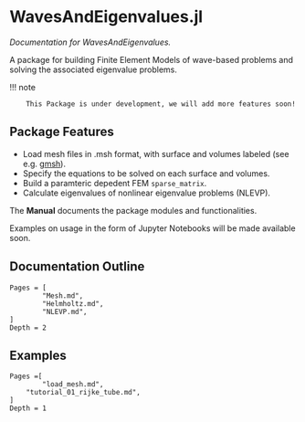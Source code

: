 # WavesAndEigenvalues.jl

*Documentation for WavesAndEigenvalues.*

A package for building Finite Element Models of wave-based problems and solving the associated eigenvalue problems.

!!! note

        This Package is under development, we will add more features soon!

## Package Features

- Load mesh files in .msh format, with surface and volumes labeled (see e.g. [gmsh](https://gmsh.info/)).
- Specify the equations to be solved on each surface and volumes.
- Build a paramteric depedent FEM `sparse_matrix`.
- Calculate eigenvalues of nonlinear eigenvalue problems (NLEVP).

The **Manual** documents the package modules and functionalities.

Examples on usage in the form of Jupyter Notebooks will be made available soon.

## Documentation Outline

```@contents
Pages = [
        "Mesh.md",
        "Helmholtz.md",
        "NLEVP.md",
]
Depth = 2
```

## Examples

```@contents
Pages =[
        "load_mesh.md",
	"tutorial_01_rijke_tube.md",
]
Depth = 1
```
